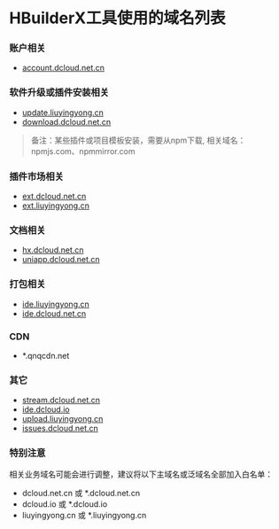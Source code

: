 # HBuilderX工具使用的域名列表

### 账户相关

- [account.dcloud.net.cn](https://account.dcloud.net.cn)

### 软件升级或插件安装相关

- [update.liuyingyong.cn](http://update.liuyingyong.cn)
- [download.dcloud.net.cn](http://download.dcloud.net.cn)

> 备注：某些插件或项目模板安装，需要从npm下载, 相关域名： npmjs.com、npmmirror.com

### 插件市场相关

- [ext.dcloud.net.cn](https://ext.dcloud.net.cn)
- [ext.liuyingyong.cn](https://ext.liuyingyong.cn)

### 文档相关

- [hx.dcloud.net.cn](https://hx.dcloud.net.cn)
- [uniapp.dcloud.net.cn](https://uniapp.dcloud.net.cn)

### 打包相关

- [ide.liuyingyong.cn](https://ide.liuyingyong.cn)
- [ide.dcloud.net.cn](https://ide.dcloud.net.cn)

### CDN

- *.qnqcdn.net

### 其它

- [stream.dcloud.net.cn](https://stream.dcloud.net.cn)
- [ide.dcloud.io](https://ide.dcloud.io)
- [upload.liuyingyong.cn](https://upload.liuyingyong.cn)
- [issues.dcloud.net.cn](https://issues.dcloud.net.cn)

### 特别注意

相关业务域名可能会进行调整，建议将以下主域名或泛域名全部加入白名单：

- dcloud.net.cn 或 *.dcloud.net.cn
- dcloud.io 或 *.dcloud.io
- liuyingyong.cn 或 *.liuyingyong.cn
